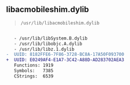 ## libacmobileshim.dylib

> `/usr/lib/libacmobileshim.dylib`

```diff

   - /usr/lib/libSystem.B.dylib
   - /usr/lib/libobjc.A.dylib
   - /usr/lib/libz.1.dylib
-  UUID: 8182FFE6-7F86-3728-BC8A-17A50F093700
+  UUID: E0249AF4-E1A7-3C42-A88D-AD283702AEA3
   Functions: 1919
   Symbols:   7385
   CStrings:  6539

```
